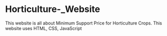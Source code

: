 # Horticulture-_Website
This website is all about Minimum Support Price for Horticulture Crops. This website uses HTML, CSS, JavaScript
